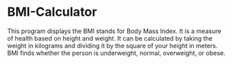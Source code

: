 # BMI-Calculator
This program displays the BMI stands for Body Mass Index. It is a measure of health based on height and weight. It can be calculated by taking the weight in kilograms and dividing it by the square of your height in meters. BMI finds whether the person is underweight, normal, overweight, or obese.
